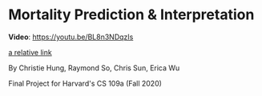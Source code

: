 # Mortality Prediction & Interpretation

**Video**: https://youtu.be/BL8n3NDqzIs

[a relative link](Final_Report.pdf)

By Christie Hung, Raymond So, Chris Sun, Erica Wu

Final Project for Harvard's CS 109a (Fall 2020) 



